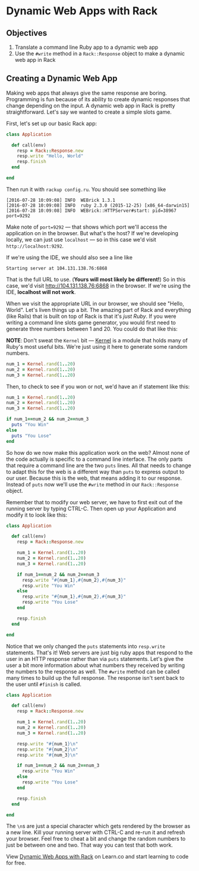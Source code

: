 # Dynamic Web Apps with Rack

## Objectives

1. Translate a command line Ruby app to a dynamic web app
2. Use the `#write` method in a `Rack::Response` object to make a dynamic web app in Rack

## Creating a Dynamic Web App

Making web apps that always give the same response are boring. Programming is fun because of its ability to create dynamic responses that change depending on the input. A dynamic web app in Rack is pretty straightforward. Let's say we wanted to create a simple slots game.

First, let's set up our basic Rack app:

```ruby
class Application

  def call(env)
    resp = Rack::Response.new
    resp.write "Hello, World"
    resp.finish
  end

end
```

Then run it with `rackup config.ru`. You should see something like

```shell
[2016-07-28 10:09:08] INFO  WEBrick 1.3.1
[2016-07-28 10:09:08] INFO  ruby 2.3.0 (2015-12-25) [x86_64-darwin15]
[2016-07-28 10:09:08] INFO  WEBrick::HTTPServer#start: pid=38967 port=9292
```

Make note of `port=9292` — that shows which port we'll access the application on
in the browser. But what's the host? If we're developing locally, we can just
use `localhost` — so in this case we'd visit `http://localhost:9292`.

If we're using the IDE, we should also see a line like

```shell
Starting server at 104.131.138.76:6868
```

That is the full URL to use. (**Yours will most likely be different!**) So in
this case, we'd visit http://104.131.138.76:6868 in the browser. If we're using
the IDE, **localhost will not work**.

When we visit the appropriate URL in our browser, we should see "Hello, World".
Let's liven things up a bit. The amazing part of Rack and everything (like
Rails) that is built on top of Rack is that it's *just Ruby*. If you were
writing a command line slots game generator, you would first need to generate
three numbers between 1 and 20. You could do that like this:

**NOTE**: Don't sweat the `Kernel` bit — [Kernel](http://ruby-doc.org/core-2.3.0/Kernel.html)
is a module that holds many of Ruby's most useful bits. We're just using it here
to generate some random numbers.

```ruby
num_1 = Kernel.rand(1..20)
num_2 = Kernel.rand(1..20)
num_3 = Kernel.rand(1..20)
```

Then, to check to see if you won or not, we'd have an if statement like this:

```ruby
num_1 = Kernel.rand(1..20)
num_2 = Kernel.rand(1..20)
num_3 = Kernel.rand(1..20)

if num_1==num_2 && num_2==num_3
  puts "You Win"
else
  puts "You Lose"
end
```

So how do we now make this application work on the web? Almost none of the code actually is specific to a command line interface. The only parts that require a command line are the two `puts` lines. All that needs to change to adapt this for the web is a different way than `puts` to express output to our user. Because this is the web, that means adding it to our response. Instead of `puts` now we'll use the `#write` method in our `Rack::Response` object.

Remember that to modify our web server, we have to first exit out of the running server by typing CTRL-C. Then open up your Application and modify it to look like this:

```ruby
class Application

  def call(env)
    resp = Rack::Response.new

    num_1 = Kernel.rand(1..20)
    num_2 = Kernel.rand(1..20)
    num_3 = Kernel.rand(1..20)

    if num_1==num_2 && num_2==num_3
      resp.write "#{num_1},#{num_2},#{num_3}"
      resp.write "You Win"
    else
      resp.write "#{num_1},#{num_2},#{num_3}"
      resp.write "You Lose"
    end

    resp.finish
  end

end
```

Notice that we only changed the `puts` statements into `resp.write` statements. That's it! Web servers are just big ruby apps that respond to the user in an HTTP response rather than via `puts` statements. Let's give the user a bit more information about what numbers they received by writing the numbers to the response as well. The `#write` method can be called many times to build up the full response. The response isn't sent back to the user until `#finish` is called.

```ruby
class Application

  def call(env)
    resp = Rack::Response.new

    num_1 = Kernel.rand(1..20)
    num_2 = Kernel.rand(1..20)
    num_3 = Kernel.rand(1..20)

    resp.write "#{num_1}\n"
    resp.write "#{num_2}\n"
    resp.write "#{num_3}\n"

    if num_1==num_2 && num_2==num_3
      resp.write "You Win"
    else
      resp.write "You Lose"
    end

    resp.finish
  end

end
```

The `\n`s are just a special character which gets rendered by the browser as a new line. Kill your running server with CTRL-C and re-run it and refresh your browser. Feel free to cheat a bit and change the random numbers to just be between one and two. That way you can test that both work.

<p data-visibility='hidden'>View <a href='https://learn.co/lessons/rack-dynamic-web-apps' title='Dynamic Web Apps with Rack'>Dynamic Web Apps with Rack</a> on Learn.co and start learning to code for free.</p>
